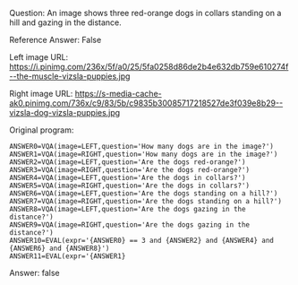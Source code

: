 Question: An image shows three red-orange dogs in collars standing on a hill and gazing in the distance.

Reference Answer: False

Left image URL: https://i.pinimg.com/236x/5f/a0/25/5fa0258d86de2b4e632db759e610274f--the-muscle-vizsla-puppies.jpg

Right image URL: https://s-media-cache-ak0.pinimg.com/736x/c9/83/5b/c9835b30085717218527de3f039e8b29--vizsla-dog-vizsla-puppies.jpg

Original program:

```
ANSWER0=VQA(image=LEFT,question='How many dogs are in the image?')
ANSWER1=VQA(image=RIGHT,question='How many dogs are in the image?')
ANSWER2=VQA(image=LEFT,question='Are the dogs red-orange?')
ANSWER3=VQA(image=RIGHT,question='Are the dogs red-orange?')
ANSWER4=VQA(image=LEFT,question='Are the dogs in collars?')
ANSWER5=VQA(image=RIGHT,question='Are the dogs in collars?')
ANSWER6=VQA(image=LEFT,question='Are the dogs standing on a hill?')
ANSWER7=VQA(image=RIGHT,question='Are the dogs standing on a hill?')
ANSWER8=VQA(image=LEFT,question='Are the dogs gazing in the distance?')
ANSWER9=VQA(image=RIGHT,question='Are the dogs gazing in the distance?')
ANSWER10=EVAL(expr='{ANSWER0} == 3 and {ANSWER2} and {ANSWER4} and {ANSWER6} and {ANSWER8}')
ANSWER11=EVAL(expr='{ANSWER1}
```
Answer: false

